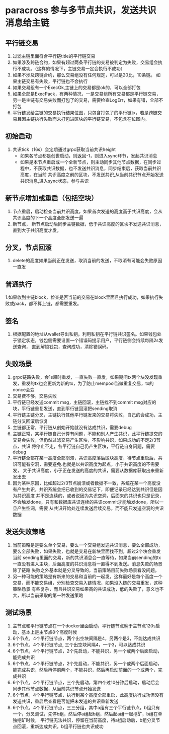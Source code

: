 # paracross 参与多节点共识，发送共识消息给主链

## 平行链交易
 1. 过滤主链里面符合平行链title的平行链交易
 1. 如果涉及跨链合约，如果有超过两条平行链的交易被判定为失败，交易组会执行不成功。（这样的情况下，主链交易一定会执行不成功）
 1. 如果不涉及跨链合约，那么交易组没有任何规定，可以是20比，10条链。 如果主链交易有失败，平行链也不会执行
 1. 如果交易组有一个ExecOk,主链上的交易都是ok的，可以全部打包
 1. 如果全部是ExecPack，有两种情况，一是交易组所有交易都是平行链交易，另一是主链有交易失败而打包了的交易，需要检查LogErr，如果有错，全部不打包
 1. 平行链发给主链的交易执行结果位图，只包含打包了的平行链tx，若是跨链交易且因主链执行失败而未打包进区块的平行链交易，不包含在位图内。

## 初始启动
 1. 共识tick（16s）会定期通过grpc获取当前共识height
    * 如果各节点都是创世启动，则返回-1，则进入sync环节，发起共识消息
    * 如果是本节点重启或一个全新节点，则主动同步其他节点数据，在同步过程中，不获取共识数据，也不发送共识消息，同步结束后，获取当前共识高度，在当前
      共识高度之前的区块，不发送共识,从当前共识节点开始发送共识消息,进入sync状态，参与共识

## 新节点增加或重启（包括空块）
   1. 节点重启，启动检查当前共识高度，如果首次发送的高度高于共识高度，会从共识高度的下一个高度全部发送一遍
   1. 新节点， 新节点启动后同步主链数据，低于共识高度的区块不发送共识消息，直到大于共识高度才发。

## 分叉，节点回滚
 1. delete的高度如果当前正在发送，取消当前的发送，不取消有可能会失败原因一直发

## 普通执行
 1.如果收到主链block，检查是否当前的交易在block里面且执行成功，如果执行失败或pack，都不算上链，都需要重发。

## 签名
 1. 根据配置的地址从wallet导出私钥，利用私钥在平行链共识签名。如果钱包处于锁定状态，钱包侧需要设置一个错误码提示用户，平行链侧会持续每隔2s发送查询，
    直到解锁钱包，查询成功，清除错误码。

## 失败场景
 1. grpc链路失败，会1s超时重发，一直失败一直发，如果期间tx两个块没发现重发，重发的tx也会更新为新的tx，为了防止mempool当做重复交易，tx的nonce会变
 1. 交易费不够，交易失败
 1. 平行链已经发送commit msg，主链回滚，主链找不到commit msg对应的块，平行链重复发送，直到平行链回滚把sending取消
 1. 平行链主链分叉，主链执行其他平行链发来的交易将失败，自己的会成功，主链分叉回滚后恢复
 1. 主链都正常，平行链从创始开始就没有达成共识，需要debug
 1. 主链正常，某平行链自己计算有问题，不能和别人产生共识，此平行链提交的交易会失败，但仍然过滤交易产生区块，不影响共识，如果成功的不足2/3节点，共识
    将停止不走，各平行链自己仍产生区块，平行链自身问题，需要debug
 1. 平行链全部在某一高度全部崩溃，共识高度落后区块高度，待节点重启后，共识可能有空洞，需要避免.也就是以共识高度为起点，小于共识高度的不需要发，
    大于共识高度，小于正在发送的高度的共识，需要从数据库获取出来重新发出去
 1. 因为某种原因，比如超过2/3节点崩溃或者数据不一致，系统在某一个高度没有产生共识，共识系统会把已收到的交易记下，即便记录已经达到共识但是因为共识高度
    并不是连续的，或者说因为共识空洞，后面来的共识也只是记录，不会触发done，只有和数据库共识连续的共识commit才能触发done，所以一旦产生空洞，需要
    从共识开始处连续发送后续交易，而不能只发送空洞的共识数据       

## 发送失败策略 
 1. 当前策略是是要么单个交易，要么一个交易组发送共识消息，要么全部成功，要么全部失败，如果失败，也就是交易在新块里面找不到，超过2个块会重发当前
    sending里面的交易，新的共识消息会一直等待，如果当前sending的tx一直没有进入主块，后面高度的共识消息将一直得不到发送。消息失败的场景除了链路
    失败之外基本就是分叉导致的，当前策略目前失败场景看没问题。
 1. 另一种可能的策略是有新来的交易和当前的一起发，这样最好是每个高度一个交易，而不能交易组，分别检查交易入链情况，如果没入链的交易重发，这种策略场景
    有些复杂，而且共识交易如果高的共识成功，低的失败了，意义也不大，所以当前采取的第一种发送策略   
 
## 测试场景
 1. 主节点和平行链节点在一个docker里面启动，平行链节点晚于主节点120s启动，基本上是主节点8个高度时候
 1. 6个节点，4个平行链节点，两个出空块间隔是4，另两个是3，不能达成共识
 1. 6个节点，4个平行链节点, 三个出空块间隔4，一个3，可以达成共识
 1. 6个节点，4个平行链节点，2个先启动，不能共识，另一个或两个后面启动，能完成共识
 1. 6个节点，4个平行链节点，2个先启动，不能共识，另一个或两个后面启动，能完成共识，然后再停前两个，不能共识，然后再启动前面的一个或两个，完成共识
 1. 6个节点，4个平行链节点，三个先启动，第四个过10分钟后启动，启动后会同步其他节点数据，从当前共识节点开始发送 
 1. 6个节点，4个平行链节点，执行到某个高度全部重启，此高度执行成功但没有发送共识，重启后查看是否能把未发送的共识重新发送    
 1. 6个节点，4个平行链节点，三三分组，其中a组有三个平行链节点，b组只有一个，分叉测试，先停b组，然后停a组起b组，然后起a组一起挖矿，b组在单独挖矿时候，
    平行链无法共识，停留在当前高度，待a组启动后，b组分叉节点回滚，重新达成共识，b组平行链也共识成功   